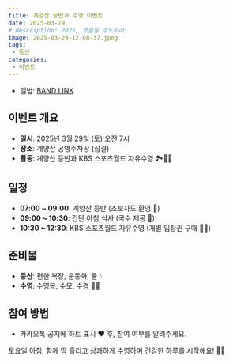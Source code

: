 ```yaml
---
title: 계양산 등반과 수영 이벤트
date: 2025-03-29
# description: 2025, 흐름을 주도하라!
image: 2025-03-29-12-08-37.jpeg
tags:
 - 등산
categories:
 - 이벤트
---
```


- 앨범: [BAND LINK](https://band.us/band/93484357/album/85667499)


## 이벤트 개요
- **일시**: 2025년 3월 29일 (토) 오전 7시
- **장소**: 계양산 공영주차장 (집결)
- **활동**: 계양산 등반과 KBS 스포츠월드 자유수영 🏞️🏊‍♂️

## 일정
- **07:00 ~ 09:00**: 계양산 등반 (초보자도 환영 🌟)
- **09:00 ~ 10:30**: 간단 아침 식사 (국수 제공 🍜)
- **10:30 ~ 12:30**: KBS 스포츠월드 자유수영 (개별 입장권 구매 🏊‍♀️)

## 준비물
- **등산**: 편한 복장, 운동화, 물 💧
- **수영**: 수영복, 수모, 수경 🏊‍♂️

## 참여 방법
- 카카오톡 공지에 하트 표시 ❤️ 후, 참여 여부를 알려주세요.

토요일 아침, 함께 땀 흘리고 상쾌하게 수영하며 건강한 하루를 시작해요! 💪😊